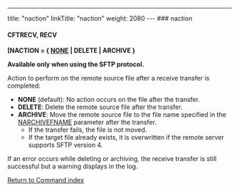 ---
title: "naction"
linkTitle: "naction"
weight: 2080
--- ### naction

#### CFTRECV, RECV

****[NACTION = { <u>NONE</u> &#124; DELETE &#124; ARCHIVE }****

**Available only when using the SFTP protocol.**

Action to perform on the remote source file after a receive transfer is completed:

- **NONE** (default): No action occurs on the file after the transfer.
- **DELETE**: Delete the remote source file after the transfer.
- **ARCHIVE**: Move the remote source file to the file name specified in the [NARCHIVEFNAME](../narchivename) parameter after the transfer.
    - If the transfer fails, the file is not moved.
    - If the target file already exists, it is overwritten if the remote server supports SFTP version 4.

If an error occurs while deleting or archiving, the receive transfer is still successful but a warning displays in the log.

[Return to Command index](../../)
